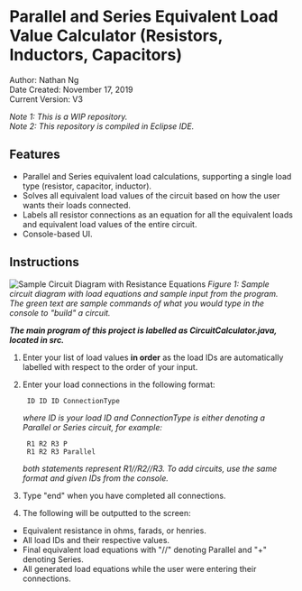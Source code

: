 # Parallel and Series Equivalent Load Value Calculator (Resistors, Inductors, Capacitors)

Author: Nathan Ng\
Date Created: November 17, 2019\
Current Version: V3

*Note 1: This is a WIP repository.*\
*Note 2: This repository is compiled in Eclipse IDE.*

## Features

* Parallel and Series equivalent load calculations, supporting a single load type (resistor, capacitor, inductor).
* Solves all equivalent load values of the circuit based on how the user wants their loads connected.
* Labels all resistor connections as an equation for all the equivalent loads and equivalent load values of the entire circuit.
* Console-based UI.


## Instructions

![Sample Circuit Diagram with Resistance Equations](https://raw.githubusercontent.com/Nathanyhang/SimpleResistanceCalculator/master/images/Circuit%20Diagram.png)
*Figure 1: Sample circuit diagram with load equations and sample input from the program. The green text are sample commands of what you would type in the console to "build" a circuit.*


**_The main program of this project is labelled as CircuitCalculator.java, located in src._**
1. Enter your list of load values **in order** as the load IDs are automatically labelled with respect to the order of your input.
2. Enter your load connections in the following format:

		ID ID ID ConnectionType

  	*where ID is your load ID and ConnectionType is either denoting a Parallel or Series circuit, for example:*

		R1 R2 R3 P
		R1 R2 R3 Parallel

    *both statements represent R1//R2//R3. To add circuits, use the same format and given IDs from the console.*

3. Type "end" when you have completed all connections.
4. The following will be outputted to the screen:
* Equivalent resistance in ohms, farads, or henries.
* All load IDs and their respective values.
* Final equivalent load equations with "//" denoting Parallel and "+" denoting Series.
* All generated load equations while the user were entering their connections.
